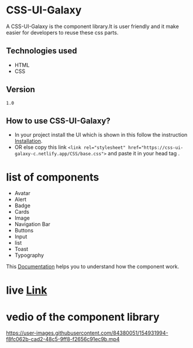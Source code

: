 
# CSS-UI-Galaxy

A CSS-UI-Galaxy is the component library.It is user friendly and it make easier for developers to reuse these css parts.

## Technologies used
 - HTML
- CSS

## Version
    1.0
##  How to use CSS-UI-Galaxy?
 - In your project install the UI which is shown in this follow the instruction [Installation](https://css-ui-galaxy-c.netlify.app/getstarted/install.html).
 - OR else copy this link `<link rel="stylesheet" href="https://css-ui-galaxy-c.netlify.app/CSS/base.css">`
 and paste it in your head tag .


# list of components
- Avatar 
- Alert
- Badge
- Cards
- Image
- Navigation Bar
- Buttons
- Input
- list
- Toast
- Typography

This [Documentation](https://css-ui-galaxy-c.netlify.app/index.html) helps you to understand how the component work.

# live [Link](https://css-ui-galaxy-c.netlify.app/getstarted/main.html)

# vedio of the component library

https://user-images.githubusercontent.com/84380051/154931994-f8fc062b-cad2-48c5-9ff8-f2656c91ec9b.mp4


